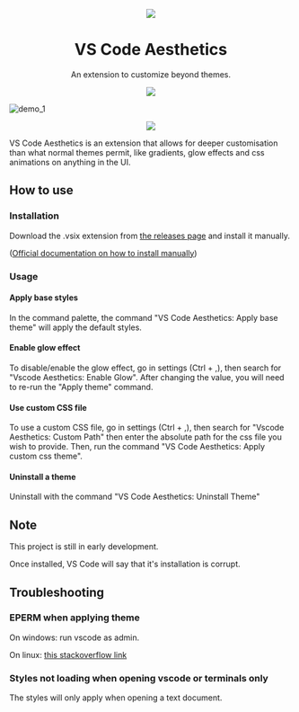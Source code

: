<p align="center">
  <img src="https://user-images.githubusercontent.com/8711020/142301012-41575a7f-55f3-4c02-bc16-dd2ab8a75a90.png" />
</p>
<h1 align="center">
VS Code Aesthetics
</h1>


<p align="center">
An extension to customize beyond themes.
</p>
<p align="center">
  <img src="https://user-images.githubusercontent.com/8711020/142301382-70b9893c-e4e8-444f-ae7d-856adc06e05d.png" />
</p>

![demo_1](https://user-images.githubusercontent.com/8711020/142354891-43c27b11-a106-4f22-931b-562fab20a60f.png)

<p align="center">
    <img src="https://user-images.githubusercontent.com/8711020/142301382-70b9893c-e4e8-444f-ae7d-856adc06e05d.png" />
</p>


VS Code Aesthetics is an extension that allows for deeper customisation than what normal themes permit, like gradients, glow effects and css animations on anything in the UI.

## How to use

### Installation
Download the .vsix extension from [the releases page](https://github.com/gcholette/vscode-aesthetics/releases) and install it manually. 

([Official documentation on how to install manually](https://code.visualstudio.com/docs/editor/extension-marketplace#_install-from-a-vsix))

### Usage
#### Apply base styles
In the command palette, the command "VS Code Aesthetics: Apply base theme" will apply the default styles.

#### Enable glow effect
To disable/enable the glow effect, go in settings (Ctrl + ,), then search for "Vscode Aesthetics: Enable Glow". After changing the value, you will need to re-run the "Apply theme" command.

#### Use custom CSS file
To use a custom CSS file, go in settings (Ctrl + ,), then search for "Vscode Aesthetics: Custom Path" then enter the absolute path for the css file you wish to provide. Then, run the command "VS Code Aesthetics: Apply custom css theme".

#### Uninstall a theme
Uninstall with the command "VS Code Aesthetics: Uninstall Theme"


## Note

This project is still in early development. 

Once installed, VS Code will say that it's installation is corrupt.

## Troubleshooting

### EPERM when applying theme
On windows: run vscode as admin.

On linux: [this stackoverflow link](https://stackoverflow.com/questions/67929938/running-vs-code-with-the-root-privileges-not-work-anymore-in-ubuntu-linux/68637450#68637450)

### Styles not loading when opening vscode or terminals only
The styles will only apply when opening a text document.